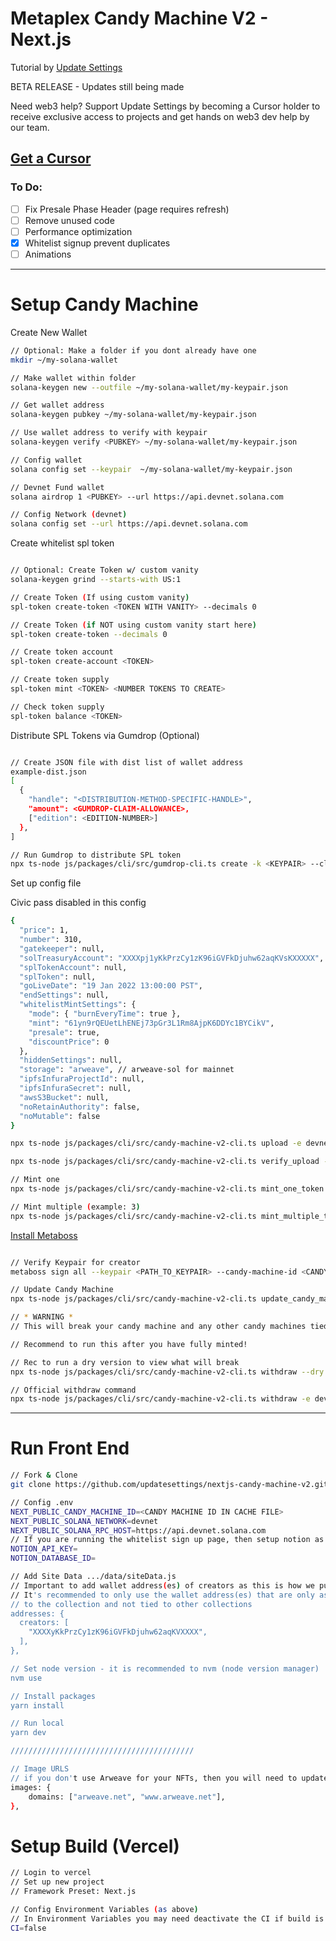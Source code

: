 # Metaplex Candy Machine V2 - Next.js

Tutorial by [Update Settings](http://github.com/updatesettings)

BETA RELEASE - Updates still being made

Need web3 help? Support Update Settings by becoming a Cursor holder to receive exclusive access to projects and get hands on web3 dev help by our team.

## [Get a Cursor](https://magiceden.io/marketplace/cursors_by_update_settings)

### To Do:

- [ ] Fix Presale Phase Header (page requires refresh)
- [ ] Remove unused code
- [ ] Performance optimization
- [x] Whitelist signup prevent duplicates
- [ ] Animations

---

# Setup Candy Machine

<!-- Step 0 -->

Create New Wallet

```bash
// Optional: Make a folder if you dont already have one
mkdir ~/my-solana-wallet

// Make wallet within folder
solana-keygen new --outfile ~/my-solana-wallet/my-keypair.json

// Get wallet address
solana-keygen pubkey ~/my-solana-wallet/my-keypair.json

// Use wallet address to verify with keypair
solana-keygen verify <PUBKEY> ~/my-solana-wallet/my-keypair.json

// Config wallet
solana config set --keypair  ~/my-solana-wallet/my-keypair.json

// Devnet Fund wallet
solana airdrop 1 <PUBKEY> --url https://api.devnet.solana.com

// Config Network (devnet)
solana config set --url https://api.devnet.solana.com
```

<!-- Step 1 -->

Create whitelist spl token

```bash

// Optional: Create Token w/ custom vanity
solana-keygen grind --starts-with US:1

// Create Token (If using custom vanity)
spl-token create-token <TOKEN WITH VANITY> --decimals 0

// Create Token (if NOT using custom vanity start here)
spl-token create-token --decimals 0

// Create token account
spl-token create-account <TOKEN>

// Create token supply
spl-token mint <TOKEN> <NUMBER TOKENS TO CREATE>

// Check token supply
spl-token balance <TOKEN>
```

Distribute SPL Tokens via Gumdrop (Optional)

```bash

// Create JSON file with dist list of wallet address
example-dist.json
[
  {
    "handle": "<DISTRIBUTION-METHOD-SPECIFIC-HANDLE>",
    "amount": <GUMDROP-CLAIM-ALLOWANCE>,
    ["edition": <EDITION-NUMBER>]
  },
]

// Run Gumdrop to distribute SPL token
npx ts-node js/packages/cli/src/gumdrop-cli.ts create -k <KEYPAIR> --claim-integration transfer --transfer-mint <SPL TOKEN> --distribution-method wallets --distribution-list example-dist.json
```

<!-- Step 2 -->

Set up config file

Civic pass disabled in this config

```bash
{
  "price": 1,
  "number": 310,
  "gatekeeper": null,
  "solTreasuryAccount": "XXXXpj1yKkPrzCy1zK96iGVFkDjuhw62aqKVsKXXXXX",
  "splTokenAccount": null,
  "splToken": null,
  "goLiveDate": "19 Jan 2022 13:00:00 PST",
  "endSettings": null,
  "whitelistMintSettings": {
    "mode": { "burnEveryTime": true },
    "mint": "61yn9rQEUetLhENEj73pGr3L1Rm8AjpK6DDYc1BYCikV",
    "presale": true,
    "discountPrice": 0
  },
  "hiddenSettings": null,
  "storage": "arweave", // arweave-sol for mainnet
  "ipfsInfuraProjectId": null,
  "ipfsInfuraSecret": null,
  "awsS3Bucket": null,
  "noRetainAuthority": false,
  "noMutable": false
}
```

<!-- Step 3 upload -->

```bash
npx ts-node js/packages/cli/src/candy-machine-v2-cli.ts upload -e devnet -k ~/my-solana-wallet/demo.json -cp config.json -c demo ./demo-assets --rpc-url https://api.devnet.solana.com
```

<!-- Step 4 verify -->

```bash
npx ts-node js/packages/cli/src/candy-machine-v2-cli.ts verify_upload -e devnet -k ~/my-solana-wallet/demo.json -cp config.json -c demo
```

<!-- Step 5 mint -->

```bash
// Mint one
npx ts-node js/packages/cli/src/candy-machine-v2-cli.ts mint_one_token -e devnet -k ~/my-solana-wallet/demo.json -c demo

// Mint multiple (example: 3)
npx ts-node js/packages/cli/src/candy-machine-v2-cli.ts mint_multiple_tokens --number 3 -e devnet -k ~/my-solana-wallet/demo.json -c demo
```

<!-- Step 7 verify keypair creator -->

[Install Metaboss](https://github.com/samuelvanderwaal/metaboss)

```bash

// Verify Keypair for creator
metaboss sign all --keypair <PATH_TO_KEYPAIR> --candy-machine-id <CANDY_MACHINE_ID> --v2
```

<!-- Step 7 optional update cm -->

```bash
// Update Candy Machine
npx ts-node js/packages/cli/src/candy-machine-v2-cli.ts update_candy_machine -e devnet -k ~/my-solana-wallet/demo.json -c demo
```

<!-- DANGER -->

<!-- Step 8 withdraw -->

```bash
// * WARNING *
// This will break your candy machine and any other candy machines tied to the keypair.

// Recommend to run this after you have fully minted!

// Rec to run a dry version to view what will break
npx ts-node js/packages/cli/src/candy-machine-v2-cli.ts withdraw --dry -e devnet -k ~/my-solana-wallet/demo.json

// Official withdraw command
npx ts-node js/packages/cli/src/candy-machine-v2-cli.ts withdraw -e devnet -k ~/my-solana-wallet/demo.json
```

---

# Run Front End

```bash
// Fork & Clone
git clone https://github.com/updatesettings/nextjs-candy-machine-v2.git

// Config .env
NEXT_PUBLIC_CANDY_MACHINE_ID=<CANDY MACHINE ID IN CACHE FILE>
NEXT_PUBLIC_SOLANA_NETWORK=devnet
NEXT_PUBLIC_SOLANA_RPC_HOST=https://api.devnet.solana.com
// If you are running the whitelist sign up page, then setup notion as well
NOTION_API_KEY=
NOTION_DATABASE_ID=

// Add Site Data .../data/siteData.js
// Important to add wallet address(es) of creators as this is how we pull the NFTs
// It's recommended to only use the wallet address(es) that are only associated
// to the collection and not tied to other collections
addresses: {
  creators: [
    "XXXXyKkPrzCy1zK96iGVFkDjuhw62aqKVXXXX",
  ],
},

// Set node version - it is recommended to nvm (node version manager)
nvm use

// Install packages
yarn install

// Run local
yarn dev

/////////////////////////////////////////

// Image URLS
// if you don't use Arweave for your NFTs, then you will need to update next.config.js
images: {
    domains: ["arweave.net", "www.arweave.net"],
},
```

# Setup Build (Vercel)

```bash
// Login to vercel
// Set up new project
// Framework Preset: Next.js

// Config Environment Variables (as above)
// In Environment Variables you may need deactivate the CI if build is failing
CI=false

```
